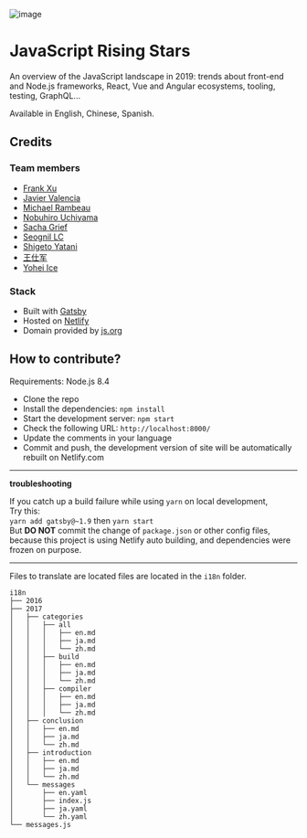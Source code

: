 ![image](https://user-images.githubusercontent.com/5546996/72196611-d39ae200-345c-11ea-9359-538c36db90b8.png)

# JavaScript Rising Stars

An overview of the JavaScript landscape in 2019: trends about front-end and Node.js frameworks, React, Vue and Angular ecosystems, tooling, testing, GraphQL...

Available in English, Chinese, Spanish.

## Credits

### Team members

- [Frank Xu](https://github.com/frankyxhl)
- [Javier Valencia](http://www.jvalen.com)
- [Michael Rambeau](https://michaelrambeau.com)
- [Nobuhiro Uchiyama](https://github.com/azukiwasher)
- [Sacha Grief](http://sachagreif.com/)
- [Seognil LC](https://github.com/seognil)
- [Shigeto Yatani](https://www.facebook.com/vanxx2)
- [王仕军](https://github.com/wangshijun)
- [Yohei Ice](https://github.com/meltedice)

### Stack

- Built with [Gatsby](https://www.gatsbyjs.org/)
- Hosted on [Netlify](https://www.netlify.com/)
- Domain provided by [js.org](https://dns.js.org/)

## How to contribute?

Requirements: Node.js 8.4

- Clone the repo
- Install the dependencies: `npm install`
- Start the development server: `npm start`
- Check the following URL: `http://localhost:8000/`
- Update the comments in your language
- Commit and push, the development version of site will be automatically rebuilt on Netlify.com

---

**troubleshooting**

If you catch up a build failure while using `yarn` on local development,  
Try this:  
`yarn add gatsby@~1.9` then `yarn start`  
But **DO NOT** commit the change of `package.json` or other config files, because this project is using Netlify auto building, and dependencies were frozen on purpose.

---

Files to translate are located files are located in the `i18n` folder.

```
i18n
├── 2016
├── 2017
│   ├── categories
│   │   ├── all
│   │   │   ├── en.md
│   │   │   ├── ja.md
│   │   │   └── zh.md
│   │   ├── build
│   │   │   ├── en.md
│   │   │   ├── ja.md
│   │   │   └── zh.md
│   │   ├── compiler
│   │   │   ├── en.md
│   │   │   ├── ja.md
│   │   │   └── zh.md
│   ├── conclusion
│   │   ├── en.md
│   │   ├── ja.md
│   │   └── zh.md
│   ├── introduction
│   │   ├── en.md
│   │   ├── ja.md
│   │   └── zh.md
│   └── messages
│       ├── en.yaml
│       ├── index.js
│       ├── ja.yaml
│       └── zh.yaml
└── messages.js
```
